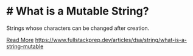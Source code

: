 # # What is a Mutable String?

Strings whose characters can be changed after creation.

[Read More](https://www.fullstackprep.dev/articles/dsa/string/what-is-a-string-mutable) https://www.fullstackprep.dev/articles/dsa/string/what-is-a-string-mutable